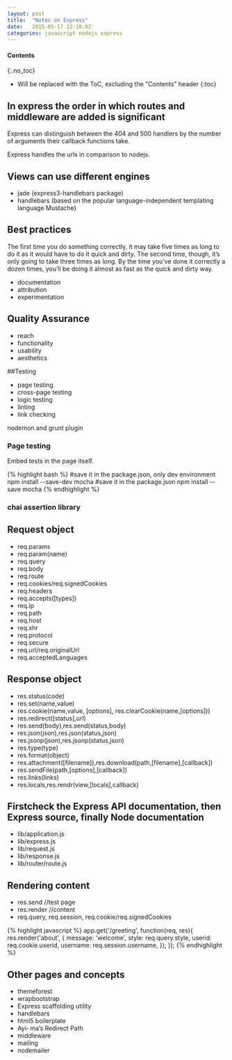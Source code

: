```yaml
---
layout: post
title:  "Notes on Express"
date:   2015-05-17 22:10:02
categories: javascript nodejs express
---
```


#### Contents
{:.no_toc}

* Will be replaced with the ToC, excluding the "Contents" header
{:toc}

## In express the order in which routes and middleware are added is significant

Express can distinguish between the 404 and 500 handlers by the number of arguments their callback functions take. 

Express handles the urls in comparison to nodejs.

## Views can use different engines

* jade (express3-handlebars package)
* handlebars (based on the popular language-independent templating language Mustache)

## Best practices

The first time you do something correctly, it may take five times as long to do it as it would have to do it quick and dirty. The second time, though, it’s only going to take three times as long. By the time you’ve done it correctly a dozen times, you’ll be doing it almost as fast as the quick and dirty way.

* documentation
* attribution
* experimentation

## Quality Assurance

* reach
* functionality
* usability
* aesthetics

##Testing

* page testing
* cross-page testing
* logic testing
* linting
* link checking

nodemon and grunt plugin

### Page testing

Embed tests in the page itself.

{% highlight bash %}
#save it in the package.json, only dev environment
npm install --save-dev mocha
#save it in the package.json
npm install --save mocha
{% endhighlight %}

### chai assertion library

## Request object

* req.params
* req.param(name)
* req.query
* req.body
* req.route
* req.cookies/req.signedCookies
* req.headers
* req.accepts([types])
* req.ip
* req.path
* req.host
* req.xhr
* req.protocol
* req.secure
* req.url/req.originalUrl
* req.acceptedLanguages

## Response object

* res.status(code)
* res.set(name,value)
* res.cookie(name,value, [options], res.clearCookie(name,[options]))
* res.redirect([status],url)
* res.send(body),res.send(status,body)
* res.json(json),res.json(status,json)
* res.jsonp(json),res.jsonp(status,json)
* res.type(type)
* res.format(object)
* res.attachment([filename]),res.download(path,[filename],[callback])
* res.sendFile(path,[options],[callback])
* res.links(links)
* res.locals,res.rendr(view,[locals],callback)

## Firstcheck the Express API documentation, then Express source, finally Node documentation

* lib/application.js
* lib/express.js
* lib/request.js
* lib/response.js
* lib/router/route.js

## Rendering content
* res.send //test page
* res.render //content
* req.query, req.session, req.cookie/req.signedCookies

{% highlight javascript %}
app.get('/greeting', function(req, res){ res.render('about', {
                message: 'welcome',
                style: req.query.style,
                userid: req.cookie.userid,
                username: req.session.username,
}); });
{% endhighlight %}

## Other pages and concepts
* themeforest
* wrapbootstrap
* Express scaffolding utility
* handlebars
* html5 boilerplate
* Ayi‐ ma’s Redirect Path
* middleware
* mailing
* nodemailer